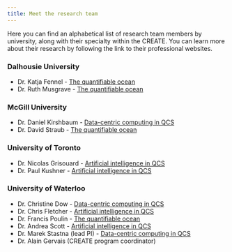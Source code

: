 ```yaml
---
title: Meet the research team
---
```


Here you can find an alphabetical list of research team members by university, along with their specialty within the CREATE. You can learn more about their research by following the link to their professional websites.

### Dalhousie University
* Dr. Katja Fennel - [The quantifiable ocean](https://memg.ocean.dal.ca/fennel/)
* Dr. Ruth Musgrave - [The quantifiable ocean](https://mixing.phys.ocean.dal.ca/)

### McGill University
* Dr. Daniel Kirshbaum - [Data-centric computing in QCS](https://web.meteo.mcgill.ca/~dkirshbaum/)
* Dr. David Straub - [The quantifiable ocean](https://web.meteo.mcgill.ca/~david/HOME.html)

### University of Toronto
* Dr. Nicolas Grisouard - [Artificial intelligence in QCS](https://sites.physics.utoronto.ca/nicolasgrisouard)
* Dr. Paul Kushner - [Artificial intelligence in QCS](http://www.pjk.atmosp.physics.utoronto.ca/)

### University of Waterloo
* Dr. Christine Dow - [Data-centric computing in QCS](https://uwaterloo.ca/scholar/c3dow/home)
* Dr. Chris Fletcher - [Artificial intelligence in QCS](https://uwaterloo.ca/scholar/c5fletch/)
* Dr. Francis Poulin - [The quantifiable ocean](https://francispoulin.github.io)
* Dr. Andrea Scott - [Artificial intelligence in QCS](https://uwaterloo.ca/scholar/ka3scott)
* Dr. Marek Stastna (lead PI) - [Data-centric computing in QCS](https://uwaterloo.ca/scholar/mmstastn)
* Dr. Alain Gervais (CREATE program coordinator)
